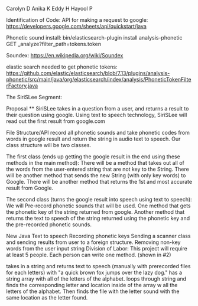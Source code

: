 Carolyn D
Anika K
Eddy H
Hayool P

Identification of Code: 
API for making a request to google: https://developers.google.com/sheets/api/quickstart/java

Phonetic sound install: bin/elasticsearch-plugin install analysis-phonetic
GET _analyze?filter_path=tokens.token

Soundex: https://en.wikipedia.org/wiki/Soundex

elastic search needed to get phonetic tokens: 
https://github.com/elastic/elasticsearch/blob/7.13/plugins/analysis-phonetic/src/main/java/org/elasticsearch/index/analysis/PhoneticTokenFilterFactory.java


The SiriSLee Segment: 

Proposal ** SiriSLee takes in a question from a user, and returns a result to their question using google. Using text to speech technology, SiriSLee will read out the first result from google.com

File Structure/API record all phonetic sounds and take phonetic codes from words in google result and return the string in audio text to speech. Our class structure will be two classes.

The first class (ends up getting the google result in the end using these methods in the main method): There will be a method that takes out all of the words from the user-entered string that are not key to the String. There will be another method that sends the new String (with only key words) to Google. There will be another method that returns the 1st and most accurate result from Google.

The second class (turns the google result into speech using text to speech): We will Pre-record phonetic sounds that will be used. One method that gets the phonetic key of the string returned from google. Another method that returns the text to speech of the string returned using the phonetic key and the pre-recorded phonetic sounds.

New Java
Text to speech
Recording phonetic keys
Sending a scanner class and sending results from user to a foreign structure.
Removing non-key words from the user input string
Division of Labor: This project will require at least 5 people. Each person can write one method. (shown in #2)

takes in a string and returns text to speech (manually with prerecorded files for each letters) with "a quick brown fox jumps over the lazy dog."
has a string array with all of the letters of the alphabet. loops through string and finds the corresponding letter and location inside of the array w all the letters of the alphabet. Then finds the file with the letter sound with the same location as the letter found.
